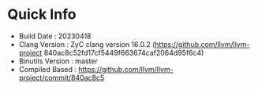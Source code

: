 # Quick Info
* Build Date : 20230418
* Clang Version : ZyC clang version 16.0.2 (https://github.com/llvm/llvm-project 840ac8c52fd17cf5449f663674caf2064d95f6c4)
* Binutils Version : master
* Compiled Based : https://github.com/llvm/llvm-project/commit/840ac8c5

